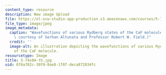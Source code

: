 ```yaml
---
content_type: resource
description: New image Upload
file: https://ol-ocw-studio-app-production.s3.amazonaws.com/courses/5-74-introductory-quantum-mechanics-ii-spring-2004/076a782c30f08ae81f07deca872834fc_5-74s04-th.jpg
file_type: image/jpeg
image_metadata:
  caption: "Wavefunctions of various Rydberg states of the CaF molecule.\_ (Image\
    \ courtesy of Serhan Altunata and Professor Robert W. Field.)"
  credit: ''
  image-alt: An illustration depicting the wavefunctions of various Rydberg states
    of the CaF molecule.
resourcetype: Image
title: 5-74s04-th.jpg
uid: 076a782c-30f0-8ae8-1f07-deca872834fc
---
```

